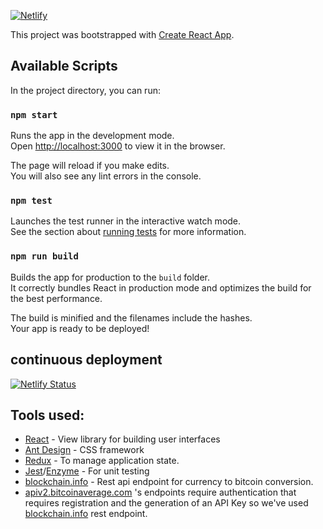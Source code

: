 [![Netlify](https://www.netlify.com/img/global/badges/netlify-color-bg.svg)](https://bitcoin-react-app.netlify.com/)

This project was bootstrapped with [Create React App](https://github.com/facebook/create-react-app).

## Available Scripts

In the project directory, you can run:

### `npm start`

Runs the app in the development mode.<br>
Open [http://localhost:3000](http://localhost:3000) to view it in the browser.

The page will reload if you make edits.<br>
You will also see any lint errors in the console.

### `npm test`

Launches the test runner in the interactive watch mode.<br>
See the section about [running tests](https://facebook.github.io/create-react-app/docs/running-tests) for more information.

### `npm run build`

Builds the app for production to the `build` folder.<br>
It correctly bundles React in production mode and optimizes the build for the best performance.

The build is minified and the filenames include the hashes.<br>
Your app is ready to be deployed!

## continuous deployment

[![Netlify Status](https://api.netlify.com/api/v1/badges/574e8939-83c0-4555-84d1-0e533bbd7f13/deploy-status)](https://app.netlify.com/sites/bitcoin-react-app/deploys)

## Tools used:

- [React](https://reactjs.org/) - View library for building user interfaces
- [Ant Design](https://ant.design/docs/react/introduce) - CSS framework
- [Redux](https://redux.js.org/) - To manage application state.
- [Jest](https://jestjs.io/)/[Enzyme](https://airbnb.io/enzyme/) - For unit testing
- [blockchain.info](https://blockchain.info/) - Rest api endpoint for currency to bitcoin conversion.
- [apiv2.bitcoinaverage.com](apiv2.bitcoinaverage.com) 's endpoints require authentication that requires registration and the generation of an API Key so we've used [blockchain.info](https://blockchain.info/) rest endpoint.

